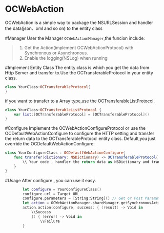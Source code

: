 # OCWebAction

OCWebAction is a simple way to package the NSURLSession and handler the data(json、xml and so on) to the entity class

#Manager
User the Manager `OCWebActionManager`,the funcion include:
>1. Get the Action(implement OCWebActionProtocol) with Synchronous or Asynchronous.
>2. Enable the logging(NSLog) when running

#Implement Entity Class
The entity class is which you get the data from Http Server and transfer to.Use the OCTransferableProtocol in your entity class.
```swift
class YourClass:OCTransferableProtocol{
}
```

if you want to transfer to a Array type,use the OCTransferableListProtocol.
```swift
class YourClass:OCTransferableListProtocol {
    var list:[OCTransferableProtocol] = [OCTransferableProtocol]()
}
```

#Configure 
Implement the OCWebActionConfigureProtocol or use the OCDefaultWebActionConfigure to configure the HTTP setting and transfer the return data to the OCTransferableProtocol entity class.
Default,you just override the OCDefaultWebActionConfigure:
```swift
class YourConfigureClass : OCDefaultWebActionConfigure{
    func transfer(dictionary: NSDictionary) -> OCTransferableProtocol{
        \\ Your code , handler the return data as NSDictionary and tranfer to OCTransferableProtocol entity class
    }
}
```
#Usage
After configure , you can use it easy.
```swift
        let configure = YourConfigureClass()
        configure.url = Target URL
        configure.parameters = [String:String]() // Get or Post Parameters
        let action = OCWebActionManager.shareManager.getSynchronousAction() //if use the asynchronous action, you can user the OCWebActionManager.shareManager.getAsynchronousAction()
        action.action(configure, success: { (result) -> Void in
            \\Success 
            }) { (error) -> Void in
                \\Failure
        }
```
